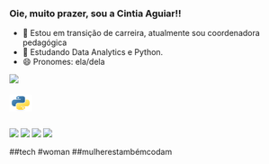 ### Oie, muito prazer, sou a Cintia Aguiar!!

- 🔭 Estou em transição de carreira, atualmente sou coordenadora pedagógica
- 🌱 Estudando Data Analytics e Python.
- 😄 Pronomes: ela/dela

</div>
  <a href="https://beacons.ai/cintiaguiar">
  <img height="180em" src="https://github-readme-stats.vercel.app/api?username=cintiaaguiar&show_icons=true&theme=dracula&include_all_comits=true&count_private=true"/>
    
<div style="display: inline_block"><br>
  <img align="center" alt="Rafa-Python" height="30" width="40" src="https://raw.githubusercontent.com/devicons/devicon/master/icons/python/python-original.svg">
</div>
  
  ##
 
<div>
  <a href="https://instagram.com/_cintia.aguiar" target="_blank"><img src="https://img.shields.io/badge/-Instagram-%23E4405F?style=for-the-badge&logo=instagram&logoColor=white" target="_blank"></a>
 <a href="https://discord.gg/cintiaaguiar#7872" target="_blank"><img src="https://img.shields.io/badge/Discord-7289DA?style=for-the-badge&logo=discord&logoColor=white" target="_blank"></a> 
  <a href = "mailto:profcintia.aguiar@gmail.com"><img src="https://img.shields.io/badge/-Gmail-%23333?style=for-the-badge&logo=gmail&logoColor=white" target="_blank"></a>
  <a href="https://www.linkedin.com/in/cintiaaguiar" target="_blank"><img src="https://img.shields.io/badge/-LinkedIn-%230077B5?style=for-the-badge&logo=linkedin&logoColor=white" target="_blank"></a>

  ##tech #woman ##mulherestambémcodam